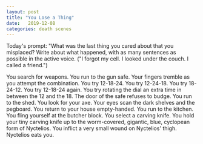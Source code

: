 ```yaml
---
layout: post
title: "You Lose a Thing"
date:   2019-12-08
categories: death scenes
---
```

Today's prompt: "What was the last thing you cared about that you misplaced? Write about what happened, with as many sentences as possible in the active voice. ("I forgot my cell. I looked under the couch. I called a friend.")

You search for weapons. You run to the gun safe. Your fingers tremble as you attempt the combination. You try 12-18-24. You try 12-24-18. You try 18-24-12. You try 12-18-24 again. You try rotating the dial an extra time in between the 12 and the 18. The door of the safe refuses to budge. You run to the shed. You look for your axe. Your eyes scan the dark shelves and the pegboard. You return to your house empty-handed. You run to the kitchen. You fling yourself at the butcher block. You select a carving knife. You hold your tiny carving knife up to the worm-covered, gigantic, blue, cyclopean form of Nyctelios. You inflict a very small wound on Nyctelios' thigh. Nyctelios eats you.
